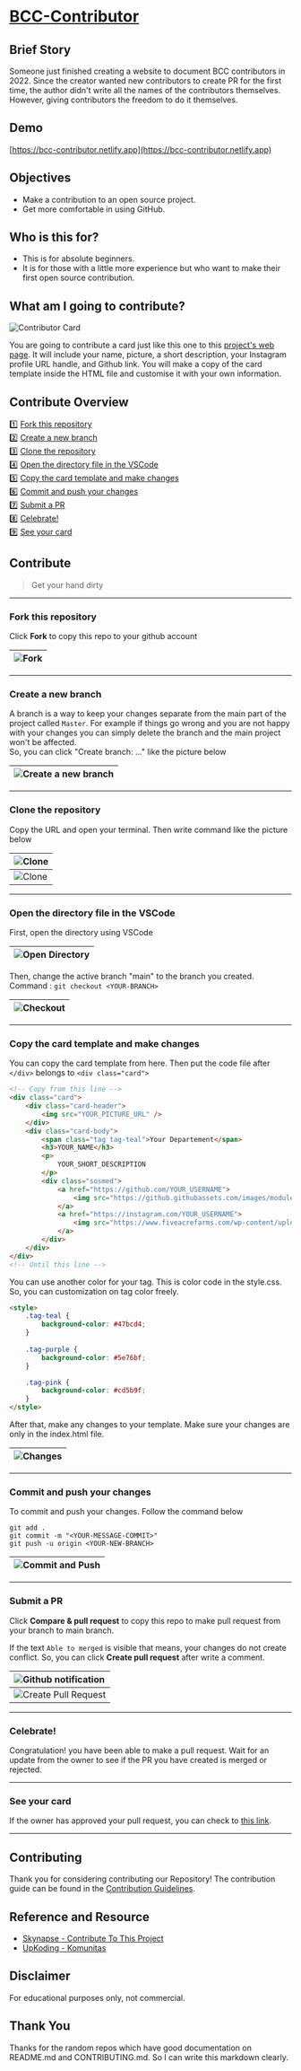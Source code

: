 # [BCC-Contributor](https://github.com/edwinsamodra/bcc-contributor)

## Brief Story
Someone just finished creating a website to document BCC contributors in 2022. Since the creator wanted new contributors to create PR for the first time, the author didn't write all the names of the contributors themselves. However, giving contributors the freedom to do it themselves.

## Demo
[https://bcc-contributor.netlify.app](https://bcc-contributor.netlify.app)

## Objectives

- Make a contribution to an open source project.
- Get more comfortable in using GitHub.

## Who is this for?

- This is for absolute beginners.
- It is for those with a little more experience but who want to make their first open source contribution.

## What am I going to contribute?

![Contributor Card](https://i.ibb.co/g6x5yDB/contributor.png 'Contributor Card')

You are going to contribute a card just like this one to this [project's web page](https://bcc-contributor.netlify.app). It will include your name, picture, a short description, your Instagram profile URL handle, and Github link.
You will make a copy of the card template inside the HTML file and customise it with your own information.

## Contribute Overview
 1️⃣ [Fork this repository](#fork-this-repository) <br />
 2️⃣ [Create a new branch](#create-a-new-branch) <br />
 3️⃣ [Clone the repository](#clone-the-repository) <br />
 4️⃣ [Open the directory file in the VSCode](#open-the-directory-file-in-the-vscode) <br />
 5️⃣ [Copy the card template and make changes](#copy-the-card-template-and-make-changes) <br />
 6️⃣ [Commit and push your changes](#commit-and-push-your-changes) <br /> 
 7️⃣ [Submit a PR](#submit-a-pr) <br />
 8️⃣ [Celebrate!](#celebrate) <br />
 9️⃣ [See your card](#see-your-card)
 
## Contribute
> Get your hand dirty


---

### Fork this repository
Click **Fork** to copy this repo to your github account

| ![Fork](https://i.ibb.co/DVHdP6d/fork.png 'Fork') |
| :------------------------------------------------ |

---

### Create a new branch
A branch is a way to keep your changes separate from the main part of the project called `Master`. For example if things go wrong and you are not happy with your changes you can simply delete the branch and the main project won't be affected. <br />
So, you can click "Create branch: ..." like the picture below

| ![Create a new branch](https://i.ibb.co/4Snpx7r/create-branches.png 'Create a new branch') |
| :------------------------------------------------ |

---

### Clone the repository
Copy the URL and open your terminal. Then write command like the picture below

| ![Clone](https://i.ibb.co/kXNjH4B/clone.png 'Clone')     |
| :------------------------------------------------------- |
| ![Clone](https://i.ibb.co/TBz2tfr/clone-2.png 'Clone 2') |

---

### Open the directory file in the VSCode
First, open the directory using VSCode

| ![Open Directory](https://i.ibb.co/KNNZnWK/dir.png 'Open Directory') |
| :------------------------------------------------ |


Then, change the active branch "main" to the branch you created. Command : ``` git checkout <YOUR-BRANCH> ```

| ![Checkout](https://i.ibb.co/X23nDG5/checkout.png 'Checkout') |
| :------------------------------------------------ |

---

### Copy the card template and make changes
You can copy the card template from here. Then put the code file after ```</div>``` belongs to ```<div class="card">```

```html
<!-- Copy from this line -->
<div class="card">
    <div class="card-header">
        <img src="YOUR_PICTURE_URL" />
    </div>
    <div class="card-body">
        <span class="tag tag-teal">Your Departement</span>
        <h3>YOUR_NAME</h3>
        <p>
            YOUR_SHORT_DESCRIPTION
        </p>
        <div class="sosmed">
            <a href="https://github.com/YOUR_USERNAME">
                <img src="https://github.githubassets.com/images/modules/logos_page/GitHub-Mark.png" alt="github logo">
            </a>
            <a href="https://instagram.com/YOUR_USERNAME">
                <img src="https://www.fiveacrefarms.com/wp-content/uploads/2019/04/instagram.png" alt="instagram logo">
            </a>
        </div>
    </div>
</div>
<!-- Until this line -->
```

You can use another color for your tag. This is color code in the style.css. So, you can customization on tag color freely.
```html
<style>
    .tag-teal {
        background-color: #47bcd4;
    }
    
    .tag-purple {
        background-color: #5e76bf;
    }

    .tag-pink {
        background-color: #cd5b9f;
    }
</style>
```

After that, make any changes to your template. Make sure your changes are only in the index.html file.

| ![Changes](https://i.ibb.co/NmLStx7/changes.png 'Changes') |
| :------------------------------------------------ |

---

### Commit and push your changes
To commit and push your changes. Follow the command below
```
git add .
git commit -m "<YOUR-MESSAGE-COMMIT>"
git push -u origin <YOUR-NEW-BRANCH>
```

| ![Commit and Push](https://i.ibb.co/zVVBMZJ/commit-and-push.png 'Commit and Push')            |
| :-------------------------------------------------------------------------------------------- |

---

### Submit a PR
Click **Compare & pull request** to copy this repo to make pull request from your branch to main branch.

If the text ```Able to merged``` is visible that means, your changes do not create conflict. So, you can click **Create pull request** after write a comment.

| ![Github notification](https://i.ibb.co/XSvFLtq/gh-commit-and-push.png 'Github notification') |
| :-------------------------------------------------------------------------------------------- |
| ![Create Pull Request](https://i.ibb.co/41kT0tP/pull-request.png 'Create Pull Request')       |

---

### Celebrate!
Congratulation! you have been able to make a pull request. Wait for an update from the owner to see if the PR you have created is merged or rejected.

---

### See your card

If the owner has approved your pull request, you can check to [this link](https://bcc-contributor.netlify.app/).

---

## Contributing
Thank you for considering contributing our Repository! The contribution guide can be found in the [Contribution Guidelines](https://github.com/edwinsamodra/bcc-contributor/blob/main/CONTRIBUTING.md).

## Reference and Resource
- [Skynapse - Contribute To This Project](https://github.com/Syknapse/Contribute-To-This-Project)
- [UpKoding - Komunitas](https://github.com/upkoding/komunitas)

## Disclaimer
For educational purposes only, not commercial.

## Thank You
Thanks for the random repos which have good documentation on README.md and CONTRIBUTING.md. So I can write this markdown clearly.
